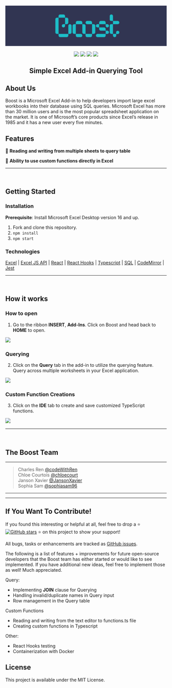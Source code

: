 ![](/assets/boost-banner.png) 
<!-- <p align="center">
 <img src="./kafka_sprout_logo_v3.svg" width="400" height="320">
</p> -->

<p align="center">
  <img src="https://img.shields.io/badge/License-MIT-green.svg" />
  <img src="https://img.shields.io/badge/PRs-welcome-brightgreen.svg?style=flat-square)](http://makeapullrequest.com"/>
  <img src="https://img.shields.io/badge/contributions-welcome-brightgreen.svg?style=flat)](https://github.com/dwyl/esta/issues"/>
  <img src="https://travis-ci.org/boennemann/badges.svg?branch=master" /> 
</p>

<h2 align="center">Simple Excel Add-in Querying Tool</h2>

## About Us
Boost is a Microsoft Excel Add-in to help developers import large excel workbooks into their database using SQL queries. Microsoft Excel has more than 30 million users and is the most popular spreadsheet application on the market. It is one of Microsoft’s core products since Excel’s release in 1985 and it has a new user every five minutes.

## Features

📝 **Reading and writing from multiple sheets to query table**

💪 **Ability to use custom functions directly in Excel**

***
<br>

## Getting Started

### Installation

**Prerequisite**: Install Microsoft Excel Desktop version 16 and up.

1. Fork and clone this repository.
2. ```npm install```
3. ```npm start```

### Technologies
[Excel](https://www.microsoft.com/en-us/microsoft-365/excel) | [Excel JS API](https://docs.microsoft.com/en-us/office/dev/add-ins/reference/overview/excel-add-ins-reference-overview) | [React](https://reactjs.org/) | [React Hooks](https://reactjs.org/docs/hooks-intro.html) |  [Typescript](https://www.typescriptlang.org/) | [SQL](https://www.postgresql.org/) | [CodeMirror](https://codemirror.net/) | [Jest](https://jestjs.io/)

***
<br>

 ## How it works

### How to open
1. Go to the ribbon **INSERT**, **Add-Ins**. Click on Boost and head back to **HOME** to open. 
<img src="/assets/boost-demo-1.gif" width="" />

### Querying
2. Click on the **Query** tab in the add-in to utilize the querying feature. Query across multiple worksheets in your Excel application.
<img src="/assets/boost-demo-2.gif" width="" />

### Custom Function Creations
3. Click on the **IDE** tab to create and save customized TypeScript functions. 
<img src="/assets/boost-demo-3.gif" width="" />

***
<br>

## The Boost Team
<hr>

> Charles Ren [@codeWithRen](https://github.com/codeWithRen) <br />
> Chloe Courtois [@chloecourt](https://github.com/chloecourt) <br />
> Janson Xavier  [@JansonXavier](https://github.com/JansonXavier) <br />
> Sophia Sam  [@sophiasam96](https://github.com/sophiasam96) <br />

<hr>

***

## If You Want To Contribute!

If you found this interesting or helpful at all, feel free to drop a :star: [![GitHub stars](https://img.shields.io/github/stars/oslabs-beta/Boost?style=social&label=Star&)](https://github.com/oslabs-beta/Boost/stargazers) :star: on this project to show your support!

All bugs, tasks or enhancements are tracked as <a href="https://github.com/oslabs-beta/Boost/issues">GitHub issues</a>. 

The following is a list of features + improvements for future open-source developers that the Boost team has either started or would like to see implemented. If you have additional new ideas, feel free to implement those as well! Much appreciated. 

Query:
- Implementing **JOIN** clause for Querying 
- Handling invalid/duplicate names in Query input
- Row management in the Query table

Custom Functions
- Reading and writing from the text editor to functions.ts file
- Creating custom functions in Typescript

Other: 
- React Hooks testing
- Containerization with Docker

## License
This project is available under the MIT License.
